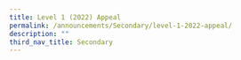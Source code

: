 ```yaml
---
title: Level 1 (2022) Appeal
permalink: /announcements/Secondary/level-1-2022-appeal/
description: ""
third_nav_title: Secondary
---
```

